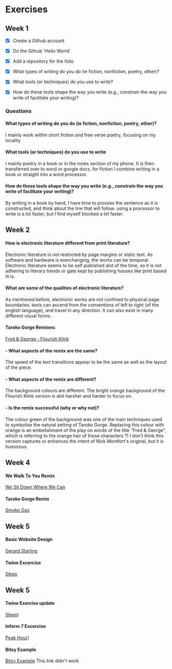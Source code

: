# Exercises

## Week 1

- [x] Create a Github account
- [x] Do the Github 'Hello World'
- [x] Add a repository for the folio
- [x] What types of writing do you do (ie fiction, nonfiction, poetry, other)?
- [x] What tools (or techniques) do you use to write?
- [x] How do these tools shape the way you write (e.g., constrain the way you write of facilitate your writing)?



### Questions

#### What types of writing do you do (ie fiction, nonfiction, poetry, other)?

I mainly work within short fiction and free verse poetry, focusing on my locality

#### What tools (or techniques) do you use to write

I mainly poetry in a book or in the notes section of my phone. It is then transferred over to word or google docs. for fiction I combine writing in a book or straight into a word processor.

#### How do these tools shape the way you write (e.g., constrain the way you write of facilitate your writing)?

By writing in a book by hand, I have time to process the sentence as it is constructed, and think about the line that will follow. using a processor to write is a lot faster, but I find myself blocked a lot faster.


## Week 2

 #### How is electronic literature different from print literature?

Electronic literature is not restricted by page margins or static text. As software and hardware is everchanging, the works can be temporal. Electronic literature seems to be self published alot of the time, so it is not adhering to literary trends or gate kept by publishing houses like print based lit is.

 #### What are some of the qualities of electronic literature? 

As mentioned before, electronic works are not confined to physical page boundaries. texts can ascend from the conventions of left to right (of the english language), and travel in any direction. It can also exist in many different visual forms.


#### Taroko Gorge Remixes:
[Fred & George - Flourish Klink](https://nickm.com/taroko_gorge/fred_and_george/) 

#### - What aspects of the remix are the same?

The speed of the text transitions appear to be the same as well as the layout of the piece.

#### - What aspects of the remix are different?

The background colours are different. The bright orange background of the Flourish Klink version is alot harsher and harder to focus on.

#### - Is the remix successful (why or why not)?

The colour green of the background was one of the main techniques used to symbolise the natural setting of Taroko Gorge. Replacing this colour with orange is an embelishment of the play on words of the title "Fred & George", which is referring to the orange hair of these characters ?)
I don't think this version captures or enhances the intent of Nick Montfort's original, but it is humorous

## Week 4

#### We Walk To You Remix 
[We Sit Down Where We Can](https://abrasive-pretty-sesame.glitch.me/)

#### Taroko Gorge Remix 
[Smoko Gaz](https://classic-versed-battery.glitch.me)

## Week 5

#### Basic Website Design

[Gerard Starling](https://gerardstarling.github.io/)

#### Twine Excercise 

[Sleep](https://friendly-stroopwafel-29db25.netlify.app/)

## Week 5

#### Twine Exercise update

[Sleep](https://friendly-stroopwafel-29db25.netlify.app))

#### Inform 7 Excercise

[Peak Hour](https://mellow-croquembouche-8af1c1.netlify.app))

#### Bitsy Example

[Bitsy Example](https://courageous-pixie-c6363b.netlify.app) This link didn't work

